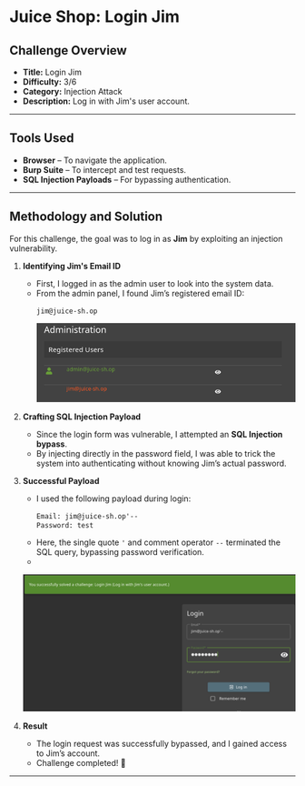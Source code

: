 # Juice Shop: Login Jim  

## Challenge Overview  
- **Title:** Login Jim  
- **Difficulty:** 3/6  
- **Category:** Injection Attack  
- **Description:** Log in with Jim's user account.  

---

## Tools Used  
- **Browser** – To navigate the application.  
- **Burp Suite** – To intercept and test requests.  
- **SQL Injection Payloads** – For bypassing authentication.  

---

## Methodology and Solution  

For this challenge, the goal was to log in as **Jim** by exploiting an injection vulnerability.  

1. **Identifying Jim's Email ID**  
   - First, I logged in as the admin user to look into the system data.  
   - From the admin panel, I found Jim’s registered email ID:  
     ```
     jim@juice-sh.op
     ```
     ![My Image](../.Images/jim.png)

2. **Crafting SQL Injection Payload**  
   - Since the login form was vulnerable, I attempted an **SQL Injection bypass**.  
   - By injecting directly in the password field, I was able to trick the system into authenticating without knowing Jim’s actual password.  

3. **Successful Payload**  
   - I used the following payload during login:  
     ```
     Email: jim@juice-sh.op'--  
     Password: test
     ```
   - Here, the single quote `'` and comment operator `--` terminated the SQL query, bypassing password verification.
   - 
   ![My Image](../.Images/jim1.png)

4. **Result**  
   - The login request was successfully bypassed, and I gained access to Jim’s account.  
   - Challenge completed! 🎯  

--- 

